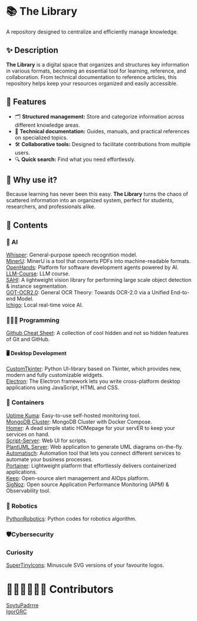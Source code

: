 # 📚 The Library  
A repository designed to centralize and efficiently manage knowledge.  

## ✨ Description  
**The Library** is a digital space that organizes and structures key information in various formats, becoming an essential tool for learning, reference, and collaboration. From technical documentation to reference articles, this repository helps keep your resources organized and easily accessible.  

## 🚀 Features  
- 🗂️ **Structured management:** Store and categorize information across different knowledge areas.  
- 📖 **Technical documentation:** Guides, manuals, and practical references on specialized topics.  
- 🛠️ **Collaborative tools:** Designed to facilitate contributions from multiple users.  
- 🔍 **Quick search:** Find what you need effortlessly.  

## 🌟 Why use it?  
Because learning has never been this easy. **The Library** turns the chaos of scattered information into an organized system, perfect for students, researchers, and professionals alike.

## 📖 Contents

### 🧠 AI

[Whisper](https://github.com/openai/whisper): General-purpose speech recognition model. <br>
[MinerU](https://github.com/opendatalab/MinerU): MinerU is a tool that converts PDFs into machine-readable formats. <br>
[OpenHands](https://github.com/All-Hands-AI/OpenHands): Platform for software development agents powered by AI. <br>
[LLM-Course](https://github.com/mlabonne/llm-course): LLM course. <br>
[SAHI](https://github.com/obss/sahi): A lightweight vision library for performing large scale object detection & instance segmentation. <br>
[GOT-OCR2.0](https://github.com/Ucas-HaoranWei/GOT-OCR2.0): General OCR Theory: Towards OCR-2.0 via a Unified End-to-end Model. <br>
[Ichigo](https://github.com/homebrewltd/ichigo): Local real-time voice AI. <br>

### 👨🏽‍💻 Programming

[Github Cheat Sheet](https://github.com/luckypm/github-cheat-sheet): A collection of cool hidden and not so hidden features of Git and GitHub. <br>

#### 🖥️ Desktop Development
[CustomTkinter](https://github.com/TomSchimansky/CustomTkinter): Python UI-library based on Tkinter, which provides new, modern and fully customizable widgets. <br>
[Electron](https://github.com/electron/electron): The Electron framework lets you write cross-platform desktop applications using JavaScript, HTML and CSS. <br>

### 🚢 Containers

[Uptime Kuma](https://github.com/louislam/uptime-kuma): Easy-to-use self-hosted monitoring tool. <br>
[MongoDB Cluster](https://github.com/minhhungit/mongodb-cluster-docker-compose): MongoDB Cluster with Docker Compose. <br>
[Homer](https://github.com/bastienwirtz/homer): A dead simple static HOMepage for your servER to keep your services on hand. <br>
[Script-Server](https://github.com/bugy/script-server): Web UI for scripts. <br>
[PlantUML Server](https://github.com/plantuml/plantuml-server): Web application to generate UML diagrams on-the-fly. <br>
[Automatisch](https://github.com/automatisch/automatisch): Automation tool that lets you connect different services to automate your business processes. <br>
[Portainer](https://hub.docker.com/r/portainer/portainer): Lightweight platform that effortlessly delivers containerized applications. <br>
[Keep](https://github.com/keephq/keep): Open-source alert management and AIOps platform. <br>
[SigNoz](https://github.com/SigNoz/signoz): Open source Application Performance Monitoring (APM) & Observability tool. <br>

### 🤖 Robotics

[PythonRobotics](https://github.com/AtsushiSakai/PythonRobotics): Python codes for robotics algorithm.

### 🛡️Cybersecurity

### Curiosity

[SuperTinyIcons](https://github.com/edent/SuperTinyIcons): Minuscule SVG versions of your favourite logos. <br>

# 👨🏻‍👨🏻‍👦🏻 Contributors
[SoytuPadrrre](https://github.com/soytupadrrre/soytupadrrre) <br>
[IgorGRC](https://github.com/Igorgrc)
